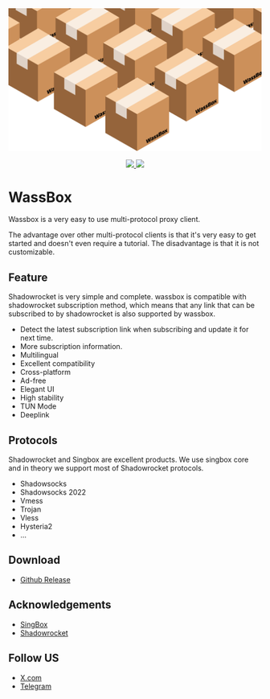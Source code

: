 <img src="https://raw.githubusercontent.com/WassTeam/WassBox/main/banner.png" />

<p align="center">
    <a href="https://github.com/WassTeam/WassBox/releases" alt="Release">
      <img src="https://img.shields.io/badge/Release-1.0.0-green" />
    </a>
    <a href="https://x.com/wassboxapp" alt="X.com">
      <img src="https://img.shields.io/twitter/follow/wassboxapp?style=flat&labelColor=green" />
    </a>
</p>

# WassBox

Wassbox is a very easy to use multi-protocol proxy client.   
  
The advantage over other multi-protocol clients is that it's very easy to get started and doesn't even require a tutorial. The disadvantage is that it is not customizable.

## Feature
Shadowrocket is very simple and complete. wassbox is compatible with shadowrocket subscription method, which means that any link that can be subscribed to by shadowrocket is also supported by wassbox.

- Detect the latest subscription link when subscribing and update it for next time.
- More subscription information.
- Multilingual
- Excellent compatibility
- Cross-platform
- Ad-free
- Elegant UI
- High stability
- TUN Mode
- Deeplink

## Protocols
Shadowrocket and Singbox are excellent products. We use singbox core and in theory we support most of Shadowrocket protocols.
- Shadowsocks
- Shadowsocks 2022
- Vmess
- Trojan
- Vless
- Hysteria2
- ...

## Download
- [Github Release](https://github.com/WassTeam/WassBox/releases)

## Acknowledgements
- [SingBox](https://github.com/SagerNet/sing-box)
- [Shadowrocket](https://apps.apple.com/us/app/shadowrocket/id932747118)

## Follow US
- [X.com](https://x.com/wassboxapp)
- [Telegram](https://t.me/wassbox)
